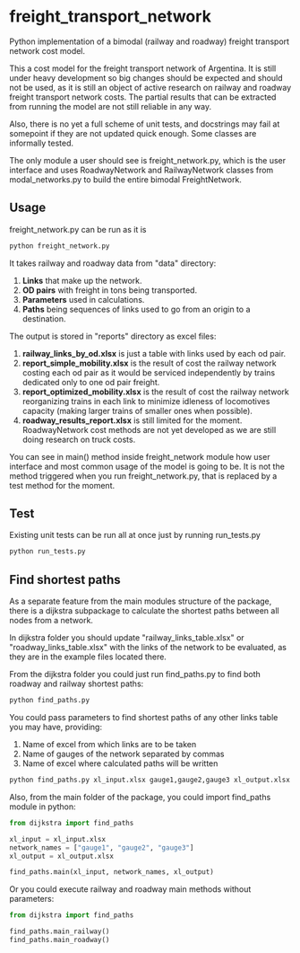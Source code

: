 freight_transport_network
=========================

Python implementation of a bimodal (railway and roadway) freight transport network cost model.

This a cost model for the freight transport network of Argentina. It is still under heavy development so big changes should be expected and should not be used, as it is still an object of active research on railway and roadway freight transport network costs. The partial results that can be extracted from running the model are not still reliable in any way.

Also, there is no yet a full scheme of unit tests, and docstrings may fail at somepoint if they are not updated quick enough. Some classes are informally tested.

The only module a user should see is freight_network.py, which is the user interface and uses RoadwayNetwork and RailwayNetwork classes from modal_networks.py to build the entire bimodal FreightNetwork.


## Usage

freight_network.py can be run as it is

```cmd
python freight_network.py
```

It takes railway and roadway data from "data" directory:

1. **Links** that make up the network.
2. **OD pairs** with freight in tons being transported.
3. **Parameters** used in calculations.
4. **Paths** being sequences of links used to go from an origin to a destination.

The output is stored in "reports" directory as excel files:

1. **railway_links_by_od.xlsx** is just a table with links used by each od pair.
2. **report_simple_mobility.xlsx** is the result of cost the railway network costing each od pair as it would be serviced independently by trains dedicated only to one od pair freight.
3. **report_optimized_mobility.xlsx** is the result of cost the railway network reorganizing trains in each link to minimize idleness of locomotives capacity (making larger trains of smaller ones when possible).
4. **roadway_results_report.xlsx** is still limited for the moment. RoadwayNetwork cost methods are not yet developed as we are still doing research on truck costs.

You can see in main() method inside freight_network module how user interface and most common usage of the model is going to be. It is not the method triggered when you run freight_network.py, that is replaced by a test method for the moment.


## Test

Existing unit tests can be run all at once just by running run_tests.py

```cmd
python run_tests.py
```


## Find shortest paths

As a separate feature from the main modules structure of the package, there is a dijkstra subpackage to calculate the shortest paths between all nodes from a network.

In dijkstra folder you should update "railway_links_table.xlsx" or "roadway_links_table.xlsx" with the links of the network to be evaluated, as they are in the example files located there.

From the dijkstra folder you could just run find_paths.py to find both roadway and railway shortest paths:

```cmd
python find_paths.py
```

You could pass parameters to find shortest paths of any other links table you may have, providing:

1. Name of excel from which links are to be taken
2. Name of gauges of the network separated by commas
3. Name of excel where calculated paths will be written

```cmd
python find_paths.py xl_input.xlsx gauge1,gauge2,gauge3 xl_output.xlsx
```

Also, from the main folder of the package, you could import find_paths module in python:

```python
from dijkstra import find_paths

xl_input = xl_input.xlsx
network_names = ["gauge1", "gauge2", "gauge3"]
xl_output = xl_output.xlsx

find_paths.main(xl_input, network_names, xl_output)
```

Or you could execute railway and roadway main methods without parameters:

```python
from dijkstra import find_paths

find_paths.main_railway()
find_paths.main_roadway()
```
